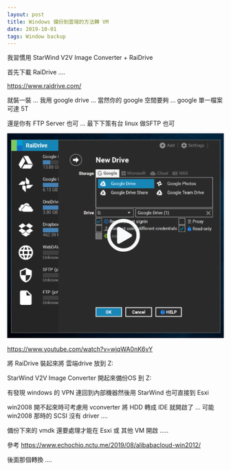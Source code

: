 ```yaml
---
layout: post
title: Windows 備份到雲端的方法轉 VM
date: 2019-10-01
tags: Window backup
---
```


我習慣用 StarWind V2V Image Converter + RaiDrive

首先下載 RaiDrive ....

https://www.raidrive.com/

就裝一裝 ... 我用 google drive ... 當然你的 google 空間要夠 ... google 單一檔案可達 5T

還是你有 FTP Server 也可 ... 最下下策有台 linux 做SFTP 也可

 <img src="/images/posts/RaiDrive/1.png">
 
https://www.youtube.com/watch?v=wjqWA0nK6vY
 
 將 RaiDrive 裝起來將 雲端drive 放到 Z:
 
StarWind V2V Image Converter 開起來備份OS 到 Z:

有發現 windows 的 VPN 連回到內部機器然後用 StarWind 也可直接到 Esxi

win2008 開不起來時可考慮用 vconverter 將 HDD 轉成 IDE 就開啟了 ... 可能 win2008 那時的 SCSI 沒有 driver ....

備份下來的 vmdk 還要處理才能在 Esxi 或 其他 VM 開啟 .....

參考 https://www.echochio.nctu.me/2019/08/alibabacloud-win2012/

後面那個轉換 ....
